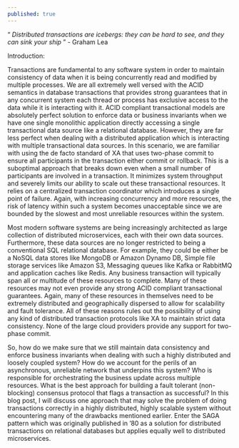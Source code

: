 ```yaml
---
published: true
---
```


“ _Distributed transactions are icebergs: they can be hard to see, and they can sink your ship_ ” - Graham Lea

Introduction:

Transactions are fundamental to any software system in order to maintain consistency of data when it is being concurrently read and modified by multiple processes. We are all extremely well versed with the ACID semantics in database transactions that provides strong guarantees that in any concurrent system each thread or process has exclusive access to the data while it is interacting with it. ACID compliant transactional models are absolutely perfect solution to enforce data or business invariants when we have one single monolithic application directly accessing a single transactional data source like a relational database. However, they are far less perfect when dealing with a distributed application which is interacting with multiple transactional data sources. In this scenario, we are familiar with using the de facto standard of XA that uses two-phase commit to ensure all participants in the transaction either commit or rollback. This is a suboptimal approach that breaks down even when a small number of participants are involved in a transaction. It minimizes system throughput and severely limits our ability to scale out these transactional resources. It relies on a centralized transaction coordinator which introduces a single point of failure. Again, with increasing concurrency and more resources, the risk of latency within such a system becomes unacceptable since we are bounded by the slowest and most unreliable resources within the system.

Most modern software systems are being increasingly architected as large collection of distributed microservices, each with their own data sources. Furthermore, these data sources are no longer restricted to being a conventional SQL relational database. For example, they could be either be a NoSQL data stores like MongoDB or Amazon Dynamo DB, Simple file storage services like Amazon S3, Messaging queues like Kafka or RabbitMQ and application caches like Redis. Any business transaction will typically span all or multitude of these resources to complete. Many of these resources may not even provide any strong ACID compliant transactional guarantees. Again, many of these resources in themselves need to be extremely distributed and geographically dispersed to allow for scalability and fault tolerance. All of these reasons rules out the possibility of using any kind of distributed transaction protocols like XA to maintain strict data consistency. None of the large cloud providers provide any support for two-phase commit.

So, how do we make sure that we still maintain data consistency and enforce business invariants when dealing with such a highly distributed and loosely coupled system? How do we account for the perils of an asynchronous, unreliable network that underpins this system? Who is responsible for orchestrating the business update across multiple resources. What is the best approach for building a fault tolerant (non-blocking) consensus protocol that flags a transaction as successful? In this blog post, I will discuss one approach that may solve the problem of doing transactions correctly in a highly distributed, highly scalable system without encountering many of the drawbacks mentioned earlier. Enter the SAGA pattern which was originally published in ’80 as a solution for distributed transactions on relational databases but applies equally well to distributed microservices. 


